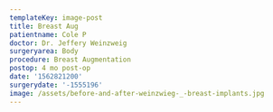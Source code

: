 ```yaml
---
templateKey: image-post
title: Breast Aug
patientname: Cole P
doctor: Dr. Jeffery Weinzweig
surgeryarea: Body
procedure: Breast Augmentation
postop: 4 mo post-op
date: '1562821200'
surgerydate: '-1555196'
image: /assets/before-and-after-weinzwieg-_-breast-implants.jpg
---
```


